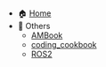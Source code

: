 - :house: [Home](README.md)
- :link: Others
    - [AMBook](https://natsu-akatsuki.github.io/ambook/#/ '工具文档')
    - [coding_cookbook](https://natsu-akatsuki.github.io/coding_cookbook/#/ '编程文档')
    - [ROS2](https://docs.ros.org/en/iron/index.html)